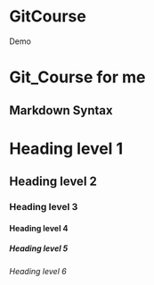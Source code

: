 # GitCourse
Demo


# Git_Course for me   
## Markdown Syntax  
# Heading level 1 
## Heading level 2	
### Heading level 3	 
#### Heading level 4 
##### Heading level 5	
###### Heading level 6

